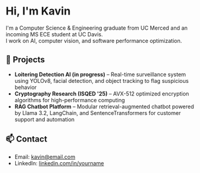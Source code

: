 # Hi, I'm Kavin 

I'm a Computer Science & Engineering graduate from UC Merced and an incoming MS ECE student at UC Davis.  
I work on AI, computer vision, and software performance optimization.

## 🚀 Projects
- **Loitering Detection AI (in progress)** – Real-time surveillance system using YOLOv8, facial detection, and object tracking to flag suspicious behavior
- **Cryptography Research (ISQED '25)** – AVX-512 optimized encryption algorithms for high-performance computing
- **RAG Chatbot Platform** – Modular retrieval-augmented chatbot powered by Llama 3.2, LangChain, and SentenceTransformers for customer support and automation

## 📫 Contact
- Email: kavin@email.com
- LinkedIn: [linkedin.com/in/yourname](https://linkedin.com/in/yourname)

